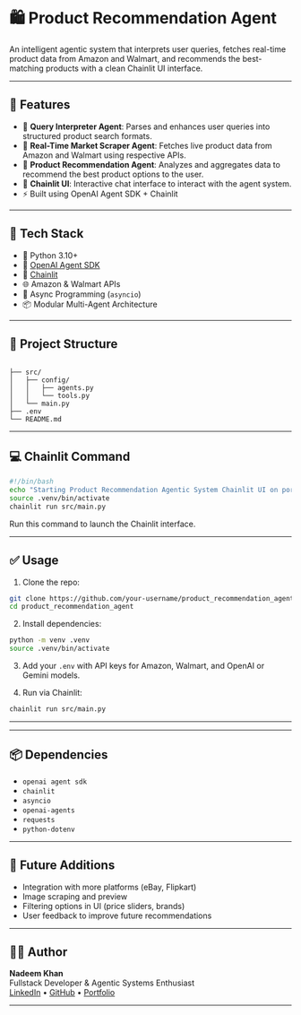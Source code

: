 # 🛍️ Product Recommendation Agent

An intelligent agentic system that interprets user queries, fetches real-time product data from Amazon and Walmart, and recommends the best-matching products with a clean Chainlit UI interface.

---

## 🚀 Features

- 🧠 **Query Interpreter Agent**: Parses and enhances user queries into structured product search formats.
- 🔎 **Real-Time Market Scraper Agent**: Fetches live product data from Amazon and Walmart using respective APIs.
- 🎯 **Product Recommendation Agent**: Analyzes and aggregates data to recommend the best product options to the user.
- 💬 **Chainlit UI**: Interactive chat interface to interact with the agent system.
- ⚡ Built using OpenAI Agent SDK + Chainlit

---

## 🧱 Tech Stack

- 🐍 Python 3.10+
- 🤖 [OpenAI Agent SDK](https://openai.github.io/openai-agents-python/)
- 🔗 [Chainlit](https://docs.chainlit.io/)
- 🌐 Amazon & Walmart APIs
- 🧪 Async Programming (`asyncio`)
- 📦 Modular Multi-Agent Architecture

---

## 📁 Project Structure

```

├── src/
│   ├── config/
│   │   ├── agents.py
│   │   └── tools.py
│   └── main.py
├── .env
└── README.md

```

---

## 💻 Chainlit Command

```bash
#!/bin/bash
echo "Starting Product Recommendation Agentic System Chainlit UI on port 8080..."
source .venv/bin/activate
chainlit run src/main.py
```

Run this command to launch the Chainlit interface.

---

## ✅ Usage

1. Clone the repo:

```bash
git clone https://github.com/your-username/product_recommendation_agent.git
cd product_recommendation_agent
```

2. Install dependencies:

```bash
python -m venv .venv
source .venv/bin/activate
```

3. Add your `.env` with API keys for Amazon, Walmart, and OpenAI or Gemini models.

4. Run via Chainlit:

```bash
chainlit run src/main.py
```

---

---

## 📦 Dependencies

- `openai agent sdk`
- `chainlit`
- `asyncio`
- `openai-agents`
- `requests`
- `python-dotenv`

---

## 🧠 Future Additions

- Integration with more platforms (eBay, Flipkart)
- Image scraping and preview
- Filtering options in UI (price sliders, brands)
- User feedback to improve future recommendations

---

## 👨‍💻 Author

**Nadeem Khan**  
Fullstack Developer & Agentic Systems Enthusiast  
[LinkedIn](linkedin.com/in/nadeem-khan-a083702b9/) • [GitHub](https://github.com/nadeemsangrasi) • [Portfolio](https://nadeemkhan.vercel.app)

---

